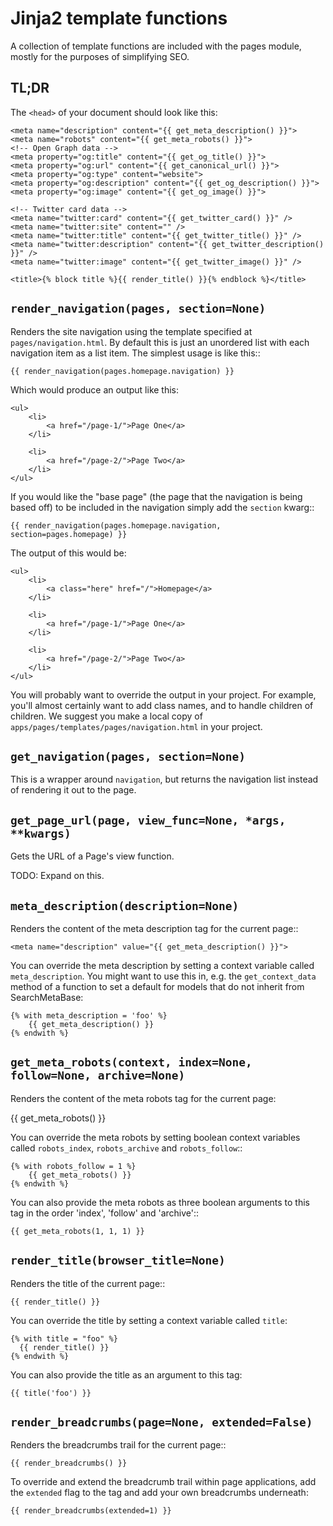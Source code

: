 # Jinja2 template functions

A collection of template functions are included with the pages module, mostly for the purposes of simplifying SEO.

## TL;DR

The `<head>` of your document should look like this:

```
<meta name="description" content="{{ get_meta_description() }}">
<meta name="robots" content="{{ get_meta_robots() }}">
<!-- Open Graph data -->
<meta property="og:title" content="{{ get_og_title() }}">
<meta property="og:url" content="{{ get_canonical_url() }}">
<meta property="og:type" content="website">
<meta property="og:description" content="{{ get_og_description() }}">
<meta property="og:image" content="{{ get_og_image() }}">

<!-- Twitter card data -->
<meta name="twitter:card" content="{{ get_twitter_card() }}" />
<meta name="twitter:site" content="" />
<meta name="twitter:title" content="{{ get_twitter_title() }}" />
<meta name="twitter:description" content="{{ get_twitter_description() }}" />
<meta name="twitter:image" content="{{ get_twitter_image() }}" />

<title>{% block title %}{{ render_title() }}{% endblock %}</title>
```

## `render_navigation(pages, section=None)`

Renders the site navigation using the template specified at ``pages/navigation.html``. By default this is just an unordered list with each navigation item as a list item.  The simplest usage is like this::

```
{{ render_navigation(pages.homepage.navigation) }}
```

Which would produce an output like this:

```
<ul>
    <li>
        <a href="/page-1/">Page One</a>
    </li>

    <li>
        <a href="/page-2/">Page Two</a>
    </li>
</ul>
```

If you would like the "base page" (the page that the navigation is being based off) to be included in the navigation simply add the ``section`` kwarg::

```
{{ render_navigation(pages.homepage.navigation, section=pages.homepage) }}
```

The output of this would be:

```
<ul>
    <li>
        <a class="here" href="/">Homepage</a>
    </li>

    <li>
        <a href="/page-1/">Page One</a>
    </li>

    <li>
        <a href="/page-2/">Page Two</a>
    </li>
</ul>
```

You will probably want to override the output in your project. For example, you'll almost certainly want to add class names, and to handle children of children. We suggest you make a local copy of `apps/pages/templates/pages/navigation.html` in your project.

## `get_navigation(pages, section=None)`

This is a wrapper around `navigation`, but returns the navigation list instead of rendering it out to the page.

## `get_page_url(page, view_func=None, *args, **kwargs)`

Gets the URL of a Page's view function.

TODO: Expand on this.

## `meta_description(description=None)`

Renders the content of the meta description tag for the current page::

```
<meta name="description" value="{{ get_meta_description() }}">
```

You can override the meta description by setting a context variable called `meta_description`. You might want to use this in, e.g. the `get_context_data` method of a function to set a default for models that do not inherit from SearchMetaBase:

```
{% with meta_description = 'foo' %}
    {{ get_meta_description() }}
{% endwith %}
```

## `get_meta_robots(context, index=None, follow=None, archive=None)`

Renders the content of the meta robots tag for the current page:

{{ get_meta_robots() }}

You can override the meta robots by setting boolean context variables called
``robots_index``, ``robots_archive`` and ``robots_follow``::

```
{% with robots_follow = 1 %}
    {{ get_meta_robots() }}
{% endwith %}
```

You can also provide the meta robots as three boolean arguments to this
tag in the order 'index', 'follow' and 'archive'::

```
{{ get_meta_robots(1, 1, 1) }}
```

## `render_title(browser_title=None)`

Renders the title of the current page::

```
{{ render_title() }}
```


You can override the title by setting a context variable called `title`:

```
{% with title = "foo" %}
  {{ render_title() }}
{% endwith %}
```

You can also provide the title as an argument to this tag:

```
{{ title('foo') }}
```

## `render_breadcrumbs(page=None, extended=False)`

Renders the breadcrumbs trail for the current page::

```
{{ render_breadcrumbs() }}
```

To override and extend the breadcrumb trail within page applications, add the ``extended`` flag to the tag and add your own breadcrumbs underneath:

```
{{ render_breadcrumbs(extended=1) }}
```
